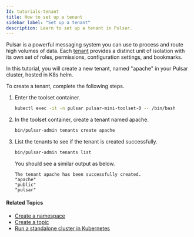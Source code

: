 ```yaml
---
Id: tutorials-tenant
title: How to set up a tenant
sidebar_label: "Set up a tenant"
description: Learn to set up a tenant in Pulsar.
---
```



Pulsar is a powerful messaging system you can use to process and route high volumes of data. Each [tenant](concepts-multi-tenancy.md#tenants) provides a distinct unit of isolation with its own set of roles, permissions, configuration settings, and bookmarks. 

In this tutorial, you will create a new tenant, named "apache" in your Pulsar cluster, hosted in K8s helm. 

To create a tenant, complete the following steps.

1. Enter the toolset container.

   ```bash
   kubectl exec -it -n pulsar pulsar-mini-toolset-0 -- /bin/bash
   ```

2. In the toolset container, create a tenant named apache.

   ```bash
   bin/pulsar-admin tenants create apache
   ```

3. List the tenants to see if the tenant is created successfully.

   ```bash
   bin/pulsar-admin tenants list
   ```

   You should see a similar output as below. 

   ```
   The tenant apache has been successfully created.
   "apache"
   "public"
   "pulsar"
   ```

#### Related Topics

- [Create a namespace](tutorials-namespace.md)
- [Create a topic](tutorials-topic.md)
- [Run a standalone cluster in Kubernetes](getting-started-helm.md)









